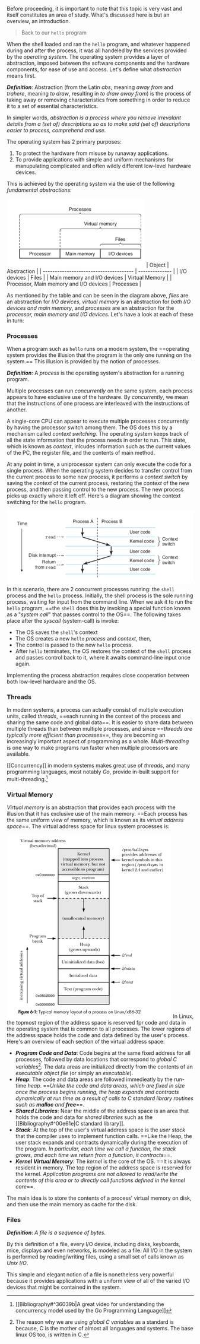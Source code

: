 
Before proceeding, it is important to note that this topic is very vast and itself constitutes an area of study. What's discussed here is but an overview, an introduction. 

> Back to our `hello` program

When the shell loaded and ran the `hello` program, and whatever happened during and after the process, it was all handeled by the services provided by the _operating system_. The operating system provides a layer of abstraction, imposed between the software components and the hardware components, for ease of use and access. Let's define what _abstraction_ means first.

***Definition***: Abstraction (from the Latin _abs_, meaning _away from_ and _trahere_, meaning _to draw_, resulting in _to draw away from_) is the process of taking away or removing characteristics from something in order to reduce it to a set of essential characteristics.

In simpler words, _abstraction is a process where you remove irrevalant details from a (set of) descriptions so as to make said (set of) descriptions easier to process, comprehend and use._

The operating system has 2 primary purposes:

1. To protect the hardware from misuse by runaway applications.
2. To provide applications with simple and uniform mechanisms for manupulating complicated and often wildly different low-level hardware devices.

This is achieved by the operating system via the use of the following _fundamental abstractions_:

![Fig 1.11](assets/os-abstractions.png)
| Object                                 | Abstraction    |
| -------------------------------------- | -------------- |
| I/O devices                            | Files          |
| Main memory and I/O devices            | Virtual Memory |
| Processor, Main memory and I/O devices | Processes      |

As mentioned by the table and can be seen in the diagram above, _files_ are an abstraction for _I/O devices_, _virtual memory_ is an abstraction for _both I/O devices and main memory_, and _processes_ are an abstraction for  the _processor, main memory and I/O devices_. Let's have a look at each of these in turn:

### Processes

When a program such as `hello` runs on a modern system, the ==operating system provides the illusion that the program is the only one running on the system.== This illusion is provided by the notion of processes. 

***Definition***: A _process_ is the operating system's abstraction for a running program.

Multiple processes can run _concurrently_ on the same system, each process appears to have exclusive use of the hardware. By _concurrently_, we mean that the instructions of one process are interleaved with the instructions of another.

A single-core CPU can appear to execute multiple processes concurrently by having the processor switch among them. The OS does this by a mechanism called _context switching_. The operating system keeps track of all the state information that the process needs in order to run. This state, which is known as _context_, inlcudes information such as the current values of the PC, the register file, and the contents of main method.

At any point in time, a uniprocessor system can only execute the code for a single process. When the operating system decides to transfer control from the current process to some new process, it performs a _context switch_ by saving the _context_ of the current process, restoring the _context_ of the new process, and then passing control to the new process. The new process picks up exactly where it left off. Here's a diagram showing the context switching for the `hello` program.

![Fig 1.12](assets/process-context-switching.png)
In this scenario, there are 2 concurrent processes running: the `shell` process and the `hello` process. Initially, the shell process is the sole running process, waiting for input from the command line.  When we ask it to run the `hello` program, ==the `shell` does this by invoking a special function known as a "_system call_" that passes control to the OS==. The following takes place after the _syscall_ (system-call) is invoke:
- The OS saves the `shell`'s  context
- The OS creates a new `hello` _process_ and _context_, then,
- The control is passed to the new `hello` process.
- After `hello` terminates, the OS restores the context of the `shell` process and passes control back to it, where it awaits command-line input once again.

Implementing the process abstraction requires close cooperation between both low-level hardware and the OS.

### Threads

In modern systems, a process can actually consist of multiple execution units, called _threads_, ==each running in the context of the process and sharing the same code and global data==. It is easier to share data between multiple threads than between multiple processes, and since ==_threads are typically more efficient than processes_==, they are becoming an increasingly important aspect of programming as a whole. _Multi-threading_ is one way to make programs run faster when multiple processors are available. 

[[Concurrency]] in modern systems makes great use of _threads_, and many programming languages, most notably _Go_, provide in-built support for multi-threading.[^1]

### Virtual Memory

_Virtual memory_ is an abstraction that provides each process with the illusion that it has exclusive use of the main memory. ==Each process has the same uniform view of memory, which is known as its _virtual address space_==. The virtual address space for linux system processes is:

![Linux Virtual Address Space](assets/virtual-address-space-linux.png)
In Linux, the topmost region of the address space is reserved fpr code and data in the operating system that is common to all processes. The lower regions of the address space holds the code and data defined by the user's process. Here's an overview of each section of the virtual address space:

- ***Program Code and Data***: Code begins at the same fixed address for all processes, followed by data locations that correspond to _global C variables_[^2]. The data areas are initialized directly from the contents of an _executable object file_ (or simply an _executable_).
- ***Heap***: The code and data areas are followed immedieatly by the run-time _heap_. ==_Unlike the code and data areas, which are fixed in size once the process begins running, the heap expands and contracts dynamically at run time as a result of calls to C standard library routines such as **malloc** and **free**_==.
- ***Shared Libraries***: Near the middle of the address space is an area that holds the code and data for _shared libraries_ such as the [[Bibliography#^00e61e|C standard library]].
- ***Stack***: At the top of the user's virtual address space is the  _user stack_ that the compiler uses to implement function calls. ==Like the Heap, the user stack expands and contracts dynamically during the execution of the program. _In particular, each time we call a function, the stack grows, and each time we return from a function, it contracts_==. 
- ***Kernel Virtual Memory***: The _kernel_ is the core of the OS. ==It is always resident in memory. The top region of the address space is reserved for the kernel.  _Application programs are not allowed to read/write the contents of this area or to directly call functions defined in the kernel core_==.

The main idea is to store the contents of a process' virtual memory on disk, and then use the main memory as cache for the disk.

### Files

***Definition***: _A file is a sequence of bytes_.

By this definition of a file, every I/O device, including disks, keyboards, mice, displays and even networks, is modeled as a file. All I/O in the system is performed by reading/writing files, using a small set of calls known as _Unix I/O_.

This simple and elegant notion of a file is nonetheless very powerful because it provides applications with a uniform view of all of the varied I/O devices that might be contained in the system.

[^1]: [[Bibliography#^36039b|A great video for understanding the concurrency model used by  the Go Programming Language]] 
[^2]: The reason why we are using _global C variables_ as a standard is because, C is the mother of almost all languages and systems. The base linux OS too, is written in C.